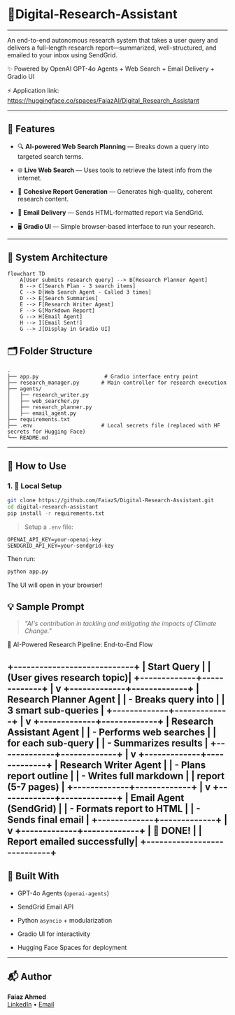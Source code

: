 # 🧠Digital-Research-Assistant
---
An end-to-end autonomous research system that takes a user query and delivers a full-length research report—summarized, well-structured, and emailed to your inbox using SendGrid.

✨ Powered by OpenAI GPT-4o Agents + Web Search + Email Delivery + Gradio UI  

⚡ Application link: https://huggingface.co/spaces/FaiazAI/Digital_Research_Assistant

---

## 📌 Features

- 🔍 **AI-powered Web Search Planning** — Breaks down a query into targeted search terms.
  
- 🌐 **Live Web Search** — Uses tools to retrieve the latest info from the internet.
  
- 📝 **Cohesive Report Generation** — Generates high-quality, coherent research content.
  
- 📧 **Email Delivery** — Sends HTML-formatted report via SendGrid.
  
- 🖥️ **Gradio UI** — Simple browser-based interface to run your research.
  
---

## 🧱 System Architecture

```mermaid
flowchart TD
    A[User submits research query] --> B[Research Planner Agent]
    B --> C[Search Plan - 3 search items]
    C --> D[Web Search Agent - Called 3 times]
    D --> E[Search Summaries]
    E --> F[Research Writer Agent]
    F --> G[Markdown Report]
    G --> H[Email Agent]
    H --> I[Email Sent!]
    G --> J[Display in Gradio UI]

```
## 🗂 Folder Structure

```
.
├── app.py                     # Gradio interface entry point
├── research_manager.py       # Main controller for research execution
├── agents/
│   ├── research_writer.py
│   ├── web_searcher.py
│   ├── research_planner.py
│   ├── email_agent.py
├── requirements.txt
├── .env                      # Local secrets file (replaced with HF secrets for Hugging Face)
└── README.md
```
---

## 🚀 How to Use

### 1. 🧪 Local Setup

```bash
git clone https://github.com/FaiazS/Digital-Research-Assistant.git
cd digital-research-assistant
pip install -r requirements.txt
```

> Setup a `.env` file:

```
OPENAI_API_KEY=your-openai-key
SENDGRID_API_KEY=your-sendgrid-key
```

Then run:

```bash
python app.py
```

The UI will open in your browser!

## 💡 Sample Prompt

> _"AI's contribution in tackling and mitigating the impacts of Climate Change."_

🔁 AI-Powered Research Pipeline: End-to-End Flow

+----------------------------+
|        Start Query         |
| (User gives research topic)|
+-------------+-------------+
              |
              v
+-------------+-------------+
| Research Planner Agent     |
| - Breaks query into        |
|   3 smart sub-queries      |
+-------------+-------------+
              |
              v
+-------------+-------------+
| Research Assistant Agent   |
| - Performs web searches    |
|   for each sub-query       |
| - Summarizes results       |
+-------------+-------------+
              |
              v
+-------------+-------------+
| Research Writer Agent      |
| - Plans report outline     |
| - Writes full markdown     |
|   report (5-7 pages)       |
+-------------+-------------+
              |
              v
+-------------+-------------+
| Email Agent (SendGrid)     |
| - Formats report to HTML   |
| - Sends final email        |
+-------------+-------------+
              |
              v
+-------------+-------------+
|         🎉 DONE!            |
| Report emailed successfully|
+----------------------------+
---

## 🧠 Built With

- GPT-4o Agents (`openai-agents`)
  
- SendGrid Email API
  
- Python `asyncio` + modularization
  
- Gradio UI for interactivity
  
- Hugging Face Spaces for deployment

---

## 📬 Author

**Faiaz Ahmed**  
[LinkedIn](https://www.linkedin.com/in/faiazahmed22/) • [Email](mailto:faiazrex8@gmail.com)
